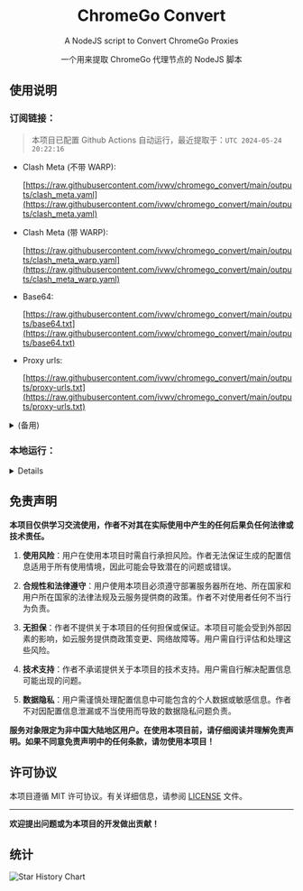 <div align="center">

# ChromeGo Convert

A NodeJS script to Convert ChromeGo Proxies

一个用来提取 ChromeGo 代理节点的 NodeJS 脚本

</div>

## 使用说明

### 订阅链接：

> 本项目已配置 Github Actions 自动运行，最近提取于：`UTC 2024-05-24 20:22:16`

- Clash Meta (不带 WARP):

  [https://raw.githubusercontent.com/ivwv/chromego_convert/main/outputs/clash_meta.yaml](https://raw.githubusercontent.com/ivwv/chromego_convert/main/outputs/clash_meta.yaml)

- Clash Meta (带 WARP):

  [https://raw.githubusercontent.com/ivwv/chromego_convert/main/outputs/clash_meta_warp.yaml](https://raw.githubusercontent.com/ivwv/chromego_convert/main/outputs/clash_meta_warp.yaml)

- Base64:

  [https://raw.githubusercontent.com/ivwv/chromego_convert/main/outputs/base64.txt](https://raw.githubusercontent.com/ivwv/chromego_convert/main/outputs/base64.txt)

- Proxy urls:

  [https://raw.githubusercontent.com/ivwv/chromego_convert/main/outputs/proxy-urls.txt](https://raw.githubusercontent.com/ivwv/chromego_convert/main/outputs/proxy-urls.txt)

<details>

<summary>(备用)</summary>

- Clash Meta (不带 WARP):

  [https://gcore.jsdelivr.net/gh/ivwv/chromego_convert@main/outputs/clash_meta.yaml](https://gcore.jsdelivr.net/gh/ivwv/chromego_convert@main/outputs/clash_meta.yaml)

- Clash Meta (带 WARP):

  [https://gcore.jsdelivr.net/gh/ivwv/chromego_convert@main/outputs/clash_meta_warp.yaml](https://gcore.jsdelivr.net/gh/ivwv/chromego_convert@main/outputs/clash_meta_warp.yaml)

- Base64:

  [https://gcore.jsdelivr.net/gh/ivwv/chromego_convert@main/outputs/base64.txt](https://gcore.jsdelivr.net/gh/ivwv/chromego_convert@main/outputs/base64.txt)

- Proxy urls:

  [https://gcore.jsdelivr.net/gh/ivwv/chromego_convert@main/outputs/proxy-urls.txt](https://gcore.jsdelivr.net/gh/ivwv/chromego_convert@main/outputs/proxy-urls.txt)

</details>

### 本地运行：

<details>
  
#### 1. 环境要求

确保你的环境满足以下要求：

- NodeJS > 16

#### 2. 下载脚本

克隆本项目到本地：

```bash
git clone https://github.com/ivwv/chromego_convert.git
```

#### 3. 运行脚本

1. 进入项目目录：

```bash
cd chromego_convert
```

2. 安装依赖：

```bash
npm i
```

3. 运行:

```bash
node app.js
```

#### 4. 获取代理信息

脚本将提取 ChromeGo 代理节点信息，并保存到`outputs`目录中。

#### 5. 其他

根据需要，你可以自行修改脚本的一些配置，比如保存文件的路径等。

</details>

## 免责声明

**本项目仅供学习交流使用，作者不对其在实际使用中产生的任何后果负任何法律或技术责任。**

1. **使用风险**：用户在使用本项目时需自行承担风险。作者无法保证生成的配置信息适用于所有使用情境，因此可能会导致潜在的问题或错误。

2. **合规性和法律遵守**：用户使用本项目必须遵守部署服务器所在地、所在国家和用户所在国家的法律法规及云服务提供商的政策。作者不对使用者任何不当行为负责。

3. **无担保**：作者不提供关于本项目的任何担保或保证。本项目可能会受到外部因素的影响，如云服务提供商政策变更、网络故障等。用户需自行评估和处理这些风险。

4. **技术支持**：作者不承诺提供关于本项目的技术支持。用户需自行解决配置信息可能出现的问题。

5. **数据隐私**：用户需谨慎处理配置信息中可能包含的个人数据或敏感信息。作者不对因配置信息泄漏或不当使用而导致的数据隐私问题负责。

**服务对象限定为非中国大陆地区用户。在使用本项目前，请仔细阅读并理解免责声明。如果不同意免责声明中的任何条款，请勿使用本项目！**

## 许可协议

本项目遵循 MIT 许可协议。有关详细信息，请参阅 [LICENSE](LICENSE) 文件。

---

**欢迎提出问题或为本项目的开发做出贡献！**

## 统计

![Star History Chart](https://api.star-history.com/svg?repos=ivwv/chromego_convert&type=Date)
